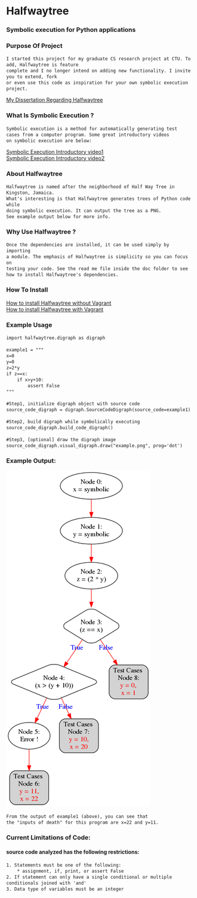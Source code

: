 Halfwaytree
===========

### Symbolic execution for Python applications

### Purpose Of Project
    I started this project for my graduate CS research project at CTU. To add, Halfwaytree is feature 
    complete and I no longer intend on adding new functionality. I invite you to extend, fork 
    or even use this code as inspiration for your own symbolic execution project.
[My Dissertation Regarding Halfwaytree](https://www.researchgate.net/publication/317239775_SYMBOLIC_EXECUTION_FOR_KIVY_APPLICATIONS)  

### What Is Symbolic Execution ?
    Symbolic execution is a method for automatically generating test 
    cases from a computer program. Some great introductory videos 
    on symbolic execution are below:
[Symbolic Execution Introductory video1](https://www.youtube.com/watch?v=CJccn9d2t5w)<br>
[Symbolic Execution Introductory video2](https://www.youtube.com/watch?v=mffhPgsl8Ws)

### About Halfwaytree
    Halfwaytree is named after the neighborhood of Half Way Tree in Kingston, Jamaica. 
    What's interesting is that Halfwaytree generates trees of Python code while
    doing symbolic execution. It can output the tree as a PNG.
    See example output below for more info.

### Why Use Halfwaytree ?
    Once the dependencies are installed, it can be used simply by importing 
    a module. The emphasis of Halfwaytree is simplicity so you can focus on 
    testing your code. See the read me file inside the doc folder to see 
    how to install Halfwaytree's dependencies.

### How To Install
[How to install Halfwaytree without Vagrant](https://github.com/sudouser2010/halfwaytree/blob/master/install-instructions.md)<br>
[How to install Halfwaytree with Vagrant](https://github.com/sudouser2010/halfwaytree/blob/master/install-instructions-with-vagrant.md)

### Example Usage

```
import halfwaytree.digraph as digraph

example1 = """
x=0
y=0
z=2*y
if z==x:
    if x>y+10:
        assert False
"""

#Step1, initialize digraph object with source code
source_code_digraph = digraph.SourceCodeDigraph(source_code=example1)

#Step2, build digraph while symbolically executing
source_code_digraph.build_code_digraph()

#Step3, [optional] draw the digraph image
source_code_digraph.visual_digraph.draw("example.png", prog='dot')
```
### Example Output:
![image generated with Halfwaytree](https://raw.githubusercontent.com/sudouser2010/halfwaytree/master/tests/source-code-tests-images/example1.png "image generated with Halfwaytree") 


    From the output of example1 (above), you can see that 
    the "inputs of death" for this program are x=22 and y=11.

### Current Limitations of Code:
#### source code analyzed has the following restrictions:
    1. Statements must be one of the following:
        * assignment, if, print, or assert False
    2. If statement can only have a single conditional or multiple conditionals joined with 'and'
    3. Data type of variables must be an integer
